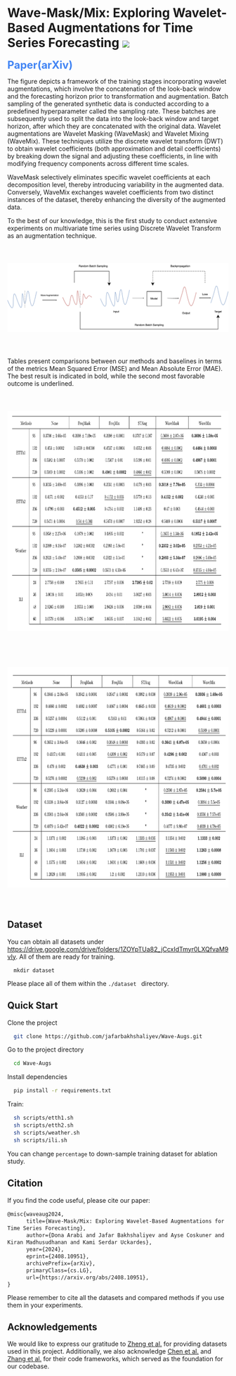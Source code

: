 # Wave-Mask/Mix: Exploring Wavelet-Based Augmentations for Time Series Forecasting <a href="https://www.arxiv.org/abs/2408.10951" title="Read the paper on arXiv"><img src="https://img.shields.io/badge/arXiv-2304.12345-b31b1b.svg" margin-left="5px" height="20" align="center"></a>

<a href="https://www.arxiv.org/abs/2408.10951" style="color: #4285F4; font-size: 24px; font-weight: bold; text-decoration: none;">Paper(arXiv)</a>

The figure depicts a framework of the training stages incorporating wavelet augmentations, which involve the concatenation of
the look-back window and the forecasting horizon prior to transformation and augmentation. Batch sampling of the generated synthetic data is conducted according to a predefined hyperparameter called the sampling rate. These batches are subsequently used to split the data into the look-back window and target horizon, after which they are concatenated with the original data. Wavelet augmentations are Wavelet Masking (WaveMask) and Wavelet Mixing (WaveMix). These techniques utilize the discrete wavelet transform (DWT) to obtain wavelet coefficients (both approximation and detail coefficients) by breaking down the signal and adjusting these coefficients, in line with modifying frequency components across different time scales. 

WaveMask selectively eliminates specific wavelet coefficients at each decomposition level, thereby introducing variability in the augmented data. Conversely, WaveMix exchanges wavelet coefficients from two distinct instances of the dataset, thereby enhancing the diversity of the augmented data. 

To the best of our knowledge, this is the first study to conduct extensive experiments on multivariate time series using Discrete Wavelet Transform as an augmentation technique.



<div align=center>
<img src="./figures/overview.png" alt="Overview" width="700" style="margin-bottom: 40px; margin-top: 40px;"/>
</div>



Tables present comparisons between our methods and baselines in terms of the metrics Mean Squared Error (MSE) and Mean Absolute Error (MAE). The best result is indicated in bold, while the second most favorable outcome is underlined.

<div align=center>
<img src="./figures/main_result.png" alt="Main Results" width="1000" height="500" style="margin-bottom: 40px; margin-top: 40px;"/>
</div>



<div align=center>
<img src="./figures/main_result2.png" alt="Main Results" width="1000" height="500" style="margin-bottom: 40px; margin-top: 40px;"/>
</div>


## Dataset

You can obtain all datasets under https://drive.google.com/drive/folders/1ZOYpTUa82_jCcxIdTmyr0LXQfvaM9vIy. All of them are ready for training. 

```
  mkdir dataset
```
Please place all of them within the ```./dataset ``` directory.

## Quick Start

Clone the project

```bash
  git clone https://github.com/jafarbakhshaliyev/Wave-Augs.git
```

Go to the project directory

```bash
  cd Wave-Augs
```

Install dependencies

```bash
  pip install -r requirements.txt
```

Train: 

```bash
  sh scripts/etth1.sh
  sh scripts/etth2.sh
  sh scripts/weather.sh
  sh scripts/ili.sh
```

You can change ```percentage``` to down-sample training dataset for ablation study.

## Citation

If you find the code useful, please cite our paper:

```
@misc{waveaug2024,
      title={Wave-Mask/Mix: Exploring Wavelet-Based Augmentations for Time Series Forecasting}, 
      author={Dona Arabi and Jafar Bakhshaliyev and Ayse Coskuner and Kiran Madhusudhanan and Kami Serdar Uckardes},
      year={2024},
      eprint={2408.10951},
      archivePrefix={arXiv},
      primaryClass={cs.LG},
      url={https://arxiv.org/abs/2408.10951}, 
}
```

Please remember to cite all the datasets and compared methods if you use them in your experiments.

## Acknowledgements

We would like to express our gratitude to [Zheng et al.](https://arxiv.org/abs/2205.13504) for providing datasets used in this project. Additionally, we also acknowledge [Chen et al.](https://arxiv.org/abs/2302.09292) and [Zhang et al.](https://arxiv.org/abs/2303.14254)  for their code frameworks, which served as the foundation for our codebase.